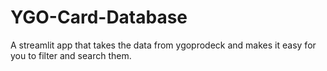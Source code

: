 # YGO-Card-Database
 A streamlit app that takes the data from ygoprodeck and makes it easy for you to filter and search them.
